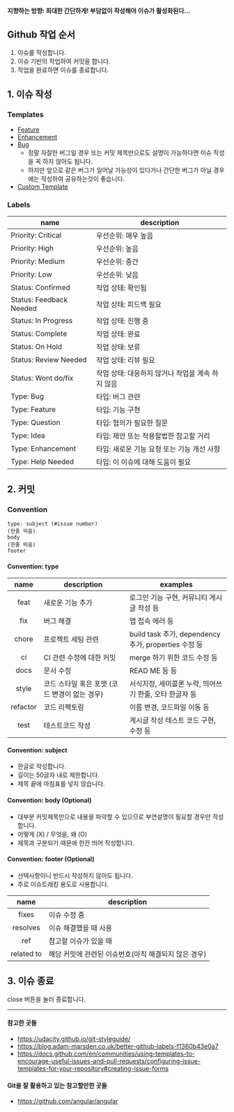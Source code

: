 #### 지향하는 방향: 최대한 간단하게! 부담없이 작성해야 이슈가 활성화된다...

## Github 작업 순서
1. 이슈를 작성합니다.
2. 이슈 기반의 작업하여 커밋을 합니다.
3. 작업을 완료하면 이슈를 종료합니다.

## 1. 이슈 작성

### Templates
- [Feature](https://github.com/olivejua/git-commit-convention/issues/new?assignees=&labels=Type%3A+Feature&template=feature.yml)
- [Enhancement](https://github.com/olivejua/git-commit-convention/issues/new?assignees=&labels=Type%3A+Enhancement&template=enhancement.yml)
- [Bug](https://github.com/olivejua/git-commit-convention/issues/new?assignees=&labels=Type%3A+Bug&template=bug.yml)
   - 정말 자잘한 버그일 경우 또는 커밋 제목만으로도 설명이 가능하다면 이슈 작성을 꼭 하지 않아도 됩니다.
   - 하지만 앞으로 같은 버그가 일어날 가능성이 있다거나 간단한 버그가 아닐 경우에는 작성하여 공유하는것이 좋습니다.
- [Custom Template](https://github.com/olivejua/git-commit-convention/issues/new?assignees=&labels=&template=custom.md&title=)
  
### Labels
|name|description|
|----|---------|
|Priority: Critical|우선순위: 매우 높음|
|Priority: High|우선순위: 높음|
|Priority: Medium|우선순위: 중간|
|Priority: Low|우선순위: 낮음|
|Status: Confirmed|작업 상태: 확인됨|
|Status: Feedback Needed|작업 상태: 피드백 필요|
|Status: In Progress|작업 상태: 진행 중|
|Status: Complete|작업 상태: 완료|
|Status: On Hold|작업 상태: 보류|
|Status: Review Needed|작업 상태: 리뷰 필요|
|Status: Wont do/fix|작업 상태: 대응하지 않거나 작업을 계속 하지 않음|
|Type: Bug|타입: 버그 관련|
|Type: Feature|타입: 기능 구현|
|Type: Question|타입: 협의가 필요한 질문|
|Type: Idea|타입: 제안 또는 적용할법한 참고할 거리|
|Type: Enhancement|타입: 새로운 기능 요청 또는 기능 개선 사항|
|Type: Help Needed|타입: 이 이슈에 대해 도움이 필요|



## 2. 커밋
### Convention
```
type: subject (#issue number)
(한줄 띄움)
body
(한줄 띄움)
footer
```

#### Convention: type
|name|description|examples|
|:----:|-----------|-------------|
|feat|새로운 기능 추가|로그인 기능 구현, 커뮤니티 게시글 작성 등|
|fix|버그 해결|앱 접속 에러 등|
|chore|프로젝트 세팅 관련|build task 추가, dependency 추가, properties 수정 등|
|ci|CI 관련 수정에 대한 커밋|merge 하기 위한 코드 수정 등|
|docs|문서 수정|READ ME 등 등|
|style|코드 스타일 혹은 포맷 (코드 변경이 없는 경우)|서식지정, 세미콜론 누락, 띄어쓰기 한줄, 오타 한글자 등|
|refactor|코드 리팩토링|이름 변경, 코드파일 이동 등| 
|test|테스트코드 작성|게시글 작성 테스트 코드 구현, 수정 등|

#### Convention: subject
- 한글로 작성합니다.
- 길이는 50글자 내로 제한합니다.
- 제목 끝에 마침표를 넣지 않습니다.

#### Convention: body (Optional)
- 대부분 커밋제목만으로 내용을 파악할 수 있으므로 부연설명이 필요할 경우만 작성합니다.
- 어떻게 (X) / 무엇을, 왜 (O)
- 제목과 구분되기 때문에 한칸 띄어 작성합니다.

#### Convention: footer (Optional)
- 선택사항이니 반드시 작성하지 않아도 됩니다.
- 주로 이슈트래킹 용도로 사용합니다.

|    name     | description                     |
|:-----------:|---------------------------------|
|    fixes    | 이슈 수정 중                      |
|  resolves   | 이슈 해결했을 때 사용            |
|     ref     | 참고할 이슈가 있을 때                 |
| related to  | 해당 커밋에 관련된 이슈번호(아직 해결되지 않은 경우)  |

## 3. 이슈 종료
close 버튼을 눌러 종료합니다.


* * *
#### 참고한 곳들
- https://udacity.github.io/git-styleguide/
- https://blog.adam-marsden.co.uk/better-github-labels-f1360b43e0a7
- https://docs.github.com/en/communities/using-templates-to-encourage-useful-issues-and-pull-requests/configuring-issue-templates-for-your-repository#creating-issue-forms

#### Git을 잘 활용하고 있는 참고할만한 곳들
- https://github.com/angular/angular
